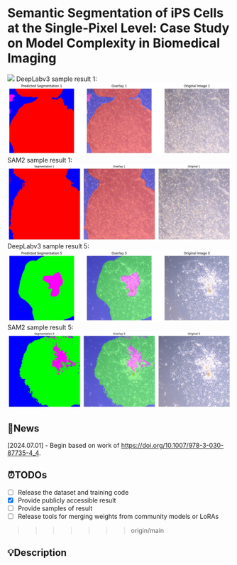 # Semantic Segmentation of iPS Cells at the Single-Pixel Level: Case Study on Model Complexity in Biomedical Imaging

<a href='https:/'><img src='https://img.shields.io/badge/Paper-Arxiv-red'></a>
DeepLabv3 sample result 1:
![sample](docs/dlv3_samples/result_dpv3_1.jpg "DLv3 sample result 1")
SAM2 sample result 1:
![sample](docs/sam2_samples/result_sam2_1.jpg "SAM2 sample result 1")
DeepLabv3 sample result 5:
![sample](docs/dlv3_samples/result_dpv3_5.jpg "DLv3 sample result 5")
SAM2 sample result 5:
![sample](docs/sam2_samples/result_sam2_5.jpg "SAM2 sample result 5")

## 📌News


[2024.07.01] - Begin based on work of https://doi.org/10.1007/978-3-030-87735-4_4.  

## ⏰TODOs
- [ ] Release the dataset and training code
- [x] Provide publicly accessible result
- [ ] Provide samples of result
- [ ] Release tools for merging weights from community models or LoRAs

>>>>>>> origin/main

## 💡Description

